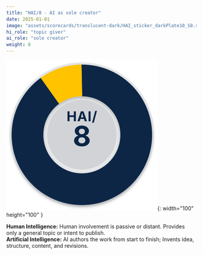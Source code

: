 ```yaml
---
title: "HAI/8 - AI as sole creator"
date: 2025-01-01
image: "assets/scorecards/translucent-dark/HAI_sticker_darkPlate10_S8.svg"
hi_role: "topic giver"
ai_role: "sole creator"
weight: 8
---
```


![HAI Score 8](/assets/scorecards/translucent-dark/HAI_sticker_darkPlate10_S8.svg){: width="100" height="100" }

**Human Intelligence:** Human involvement is passive or distant. Provides only a general topic or intent to publish.\
**Artificial Intelligence:** AI authors the work from start to finish; Invents idea, structure, content, and revisions.
